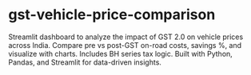 # gst-vehicle-price-comparison
Streamlit dashboard to analyze the impact of GST 2.0 on vehicle prices across India. Compare pre vs post-GST on-road costs, savings %, and visualize with charts. Includes BH series tax logic. Built with Python, Pandas, and Streamlit for data-driven insights.
